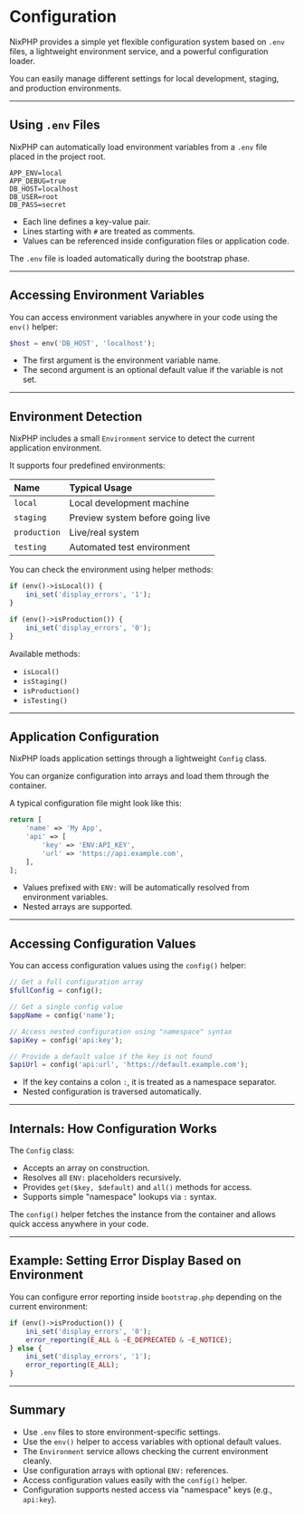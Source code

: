 # Configuration

NixPHP provides a simple yet flexible configuration system based on `.env` files, a lightweight environment service, and a powerful configuration loader.

You can easily manage different settings for local development, staging, and production environments.

---

## Using `.env` Files

NixPHP can automatically load environment variables from a `.env` file placed in the project root.

```dotenv
APP_ENV=local
APP_DEBUG=true
DB_HOST=localhost
DB_USER=root
DB_PASS=secret
```

- Each line defines a key-value pair.
- Lines starting with `#` are treated as comments.
- Values can be referenced inside configuration files or application code.

The `.env` file is loaded automatically during the bootstrap phase.

---

## Accessing Environment Variables

You can access environment variables anywhere in your code using the `env()` helper:

```php
$host = env('DB_HOST', 'localhost');
```

- The first argument is the environment variable name.
- The second argument is an optional default value if the variable is not set.

---

## Environment Detection

NixPHP includes a small `Environment` service to detect the current application environment.

It supports four predefined environments:

| Name | Typical Usage |
|:---|:---|
| `local` | Local development machine |
| `staging` | Preview system before going live |
| `production` | Live/real system |
| `testing` | Automated test environment |

You can check the environment using helper methods:

```php
if (env()->isLocal()) {
    ini_set('display_errors', '1');
}

if (env()->isProduction()) {
    ini_set('display_errors', '0');
}
```

Available methods:

- `isLocal()`
- `isStaging()`
- `isProduction()`
- `isTesting()`

---

## Application Configuration

NixPHP loads application settings through a lightweight `Config` class.

You can organize configuration into arrays and load them through the container.

A typical configuration file might look like this:

```php
return [
    'name' => 'My App',
    'api' => [
        'key' => 'ENV:API_KEY',
        'url' => 'https://api.example.com',
    ],
];
```

- Values prefixed with `ENV:` will be automatically resolved from environment variables.
- Nested arrays are supported.

---

## Accessing Configuration Values

You can access configuration values using the `config()` helper:

```php
// Get a full configuration array
$fullConfig = config();

// Get a single config value
$appName = config('name');

// Access nested configuration using "namespace" syntax
$apiKey = config('api:key');

// Provide a default value if the key is not found
$apiUrl = config('api:url', 'https://default.example.com');
```

- If the key contains a colon `:`, it is treated as a namespace separator.
- Nested configuration is traversed automatically.

---

## Internals: How Configuration Works

The `Config` class:

- Accepts an array on construction.
- Resolves all `ENV:` placeholders recursively.
- Provides `get($key, $default)` and `all()` methods for access.
- Supports simple "namespace" lookups via `:` syntax.

The `config()` helper fetches the instance from the container and allows quick access anywhere in your code.

---

## Example: Setting Error Display Based on Environment

You can configure error reporting inside `bootstrap.php` depending on the current environment:

```php
if (env()->isProduction()) {
    ini_set('display_errors', '0');
    error_reporting(E_ALL & ~E_DEPRECATED & ~E_NOTICE);
} else {
    ini_set('display_errors', '1');
    error_reporting(E_ALL);
}
```

---

## Summary

- Use `.env` files to store environment-specific settings.
- Use the `env()` helper to access variables with optional default values.
- The `Environment` service allows checking the current environment cleanly.
- Use configuration arrays with optional `ENV:` references.
- Access configuration values easily with the `config()` helper.
- Configuration supports nested access via "namespace" keys (e.g., `api:key`).
